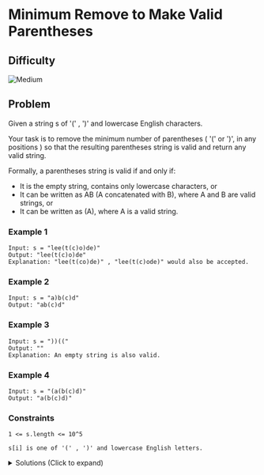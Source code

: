 # Minimum Remove to Make Valid Parentheses

## Difficulty

![Medium](https://img.shields.io/badge/medium-ef6c00?style=for-the-badge&logoColor=white)

## Problem

Given a string s of '(' , ')' and lowercase English characters.

Your task is to remove the minimum number of parentheses ( '(' or ')', in any positions ) so that the resulting parentheses string is valid and return any valid string.

Formally, a parentheses string is valid if and only if:

- It is the empty string, contains only lowercase characters, or
- It can be written as AB (A concatenated with B), where A and B are valid strings, or
- It can be written as (A), where A is a valid string.

### Example 1

```
Input: s = "lee(t(c)o)de)"
Output: "lee(t(c)o)de"
Explanation: "lee(t(co)de)" , "lee(t(c)ode)" would also be accepted.
```

### Example 2

```
Input: s = "a)b(c)d"
Output: "ab(c)d"
```

### Example 3

```
Input: s = "))(("
Output: ""
Explanation: An empty string is also valid.
```

### Example 4

```
Input: s = "(a(b(c)d)"
Output: "a(b(c)d)"
```

### Constraints

`1 <= s.length <= 10^5`

`s[i] is one of '(' , ')' and lowercase English letters.`

<details>
  <summary>Solutions (Click to expand)</summary>

### Explanation

#### Prefix and Suffix Brackets

For a closing parentheses, `)`, to be balanced there needs to be at least one open opening parentheses in its prefix

```
( a b ) c // there is one opening parentheses in the prefix of the closing parentheses
^     ^
```

For a closing parentheses, `(`, to be balanced there needs to be at least one open closing parentheses in its suffix

```
( a b ) c  // there is one opening parentheses in the suffix of the opening parentheses
^     ^
```

If we want to be able to remove parentheses that do not have a corresponding parentheses to balance itself with, then we'll need to traverse the string to two ways. Forwards to find any `)` that cannot be balanced and backwards to find any `(` that cannot be balanced.

```
->

a ) b ( c ) d
^

a ) b ( c ) d // this closing parentheses does not have an opening, exclude ig
  ^

a ) b ( c ) d
    ^

a ) b ( c ) d // keep track of the opening parentheses to pair with a closing
      ^

a ) b ( c ) d
        ^

a ) b ( c ) d // pair this with the unpaired opening parentheses in its prefix
          ^

a ) b ( c ) d
            ^
```

Since deleting a character from a list, StringBuilder, or array requires shifting elements, we will instead mark the character as `*` to be excluded when rebuilding the string

Time: `O(N)` Where `N` is the length of the string

Space: `O(N)` Extra space is needed convert the string into an array and to rebuild the string without unbalanced parentheses

- [JavaScript](./minimum-remove-to-make-valid-parentheses.js)
- [TypeScript](./minimum-remove-to-make-valid-parentheses.ts)
- [Java](./minimum-remove-to-make-valid-parentheses.java)
- [Go](./minimum-remove-to-make-valid-parentheses.go)

</details>
